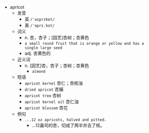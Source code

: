 - apricot
  - 发音
    - 英 `/'eɪprɪkɒt/`
    - 美 `/ˈeprɪˌkɑt/`
  - 词义
    - n. 杏，杏子；[园艺]杏树；杏黄色
    - `a small round fruit that is orange or yellow and has a single large seed`
    - adj. 杏黄色的
  - 近义词
    - n. [园艺]杏，杏子；杏树；杏黄色
      - `almond`
  - 短语
    - `apricot kernel` 杏仁；杏核油 
    - `dried apricot` 杏脯 
    - `apricot tree` 杏树 
    - `apricot kernel oil` 杏仁油 
    - `apricot blossom` 杏花 
  - 例句
    - `...12 oz apricots, halved and pitted.`
      - …12盎司的杏，切成了两半并去了核。

